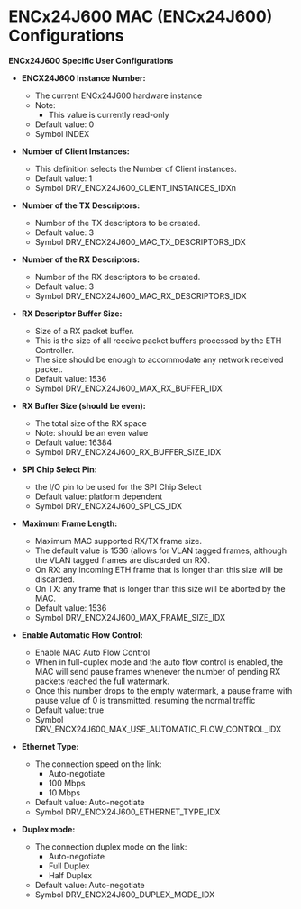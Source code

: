 # ENCx24J600 MAC (ENCx24J600)  Configurations

**ENCx24J600 Specific User Configurations**


- **ENCX24J600 Instance Number:**
    - The current ENCx24J600 hardware instance
    - Note:
        - This value is currently read-only
    - Default value: 0
    - Symbol INDEX

- **Number of Client Instances:**
    - This definition selects the Number of Client instances.
    - Default value: 1
    - Symbol DRV_ENCX24J600_CLIENT_INSTANCES_IDXn

- **Number of the TX Descriptors:**
    - Number of the TX descriptors to be created.
    - Default value: 3
    - Symbol DRV_ENCX24J600_MAC_TX_DESCRIPTORS_IDX

- **Number of the RX Descriptors:**
    - Number of the RX descriptors to be created.
    - Default value: 3
    - Symbol DRV_ENCX24J600_MAC_RX_DESCRIPTORS_IDX


- **RX Descriptor Buffer Size:**
    - Size of a RX packet buffer.
    - This is the size of all receive packet buffers processed by the ETH Controller.
    - The size should be enough to accommodate any network received packet.
    - Default value: 1536
    - Symbol DRV_ENCX24J600_MAX_RX_BUFFER_IDX


- **RX Buffer Size (should be even):**
    - The total size of the RX space
    - Note: should be an even value  
    - Default value: 16384
    - Symbol DRV_ENCX24J600_RX_BUFFER_SIZE_IDX


- **SPI Chip Select Pin:**
    - the I/O pin to be used for the SPI Chip Select
    - Default value: platform dependent
    - Symbol DRV_ENCX24J600_SPI_CS_IDX

- **Maximum Frame Length:**
    - Maximum MAC supported RX/TX frame size.
    - The default value is 1536 (allows for VLAN tagged frames, although the VLAN tagged frames are discarded on RX).
    - On RX: any incoming ETH frame that is longer than this size will be discarded.
    - On TX: any frame that is longer than this size will be aborted by the MAC.
    - Default value: 1536
    - Symbol DRV_ENCX24J600_MAX_FRAME_SIZE_IDX


- **Enable Automatic Flow Control:**
    - Enable MAC Auto Flow Control
    - When in full-duplex mode and the auto flow control is enabled, the MAC will send pause frames whenever the number of pending RX packets reached the full watermark.
    - Once this number drops to the empty watermark, a pause frame with pause value of 0 is transmitted, resuming the normal traffic
    - Default value: true
    - Symbol DRV_ENCX24J600_MAX_USE_AUTOMATIC_FLOW_CONTROL_IDX

- **Ethernet Type:**
    - The connection speed on the link:
        - Auto-negotiate
        - 100 Mbps
        - 10 Mbps
    - Default value: Auto-negotiate
    - Symbol DRV_ENCX24J600_ETHERNET_TYPE_IDX

- **Duplex mode:**
    - The connection duplex mode on the link:
        - Auto-negotiate
        - Full Duplex
        - Half Duplex
    - Default value: Auto-negotiate
    - Symbol DRV_ENCX24J600_DUPLEX_MODE_IDX

